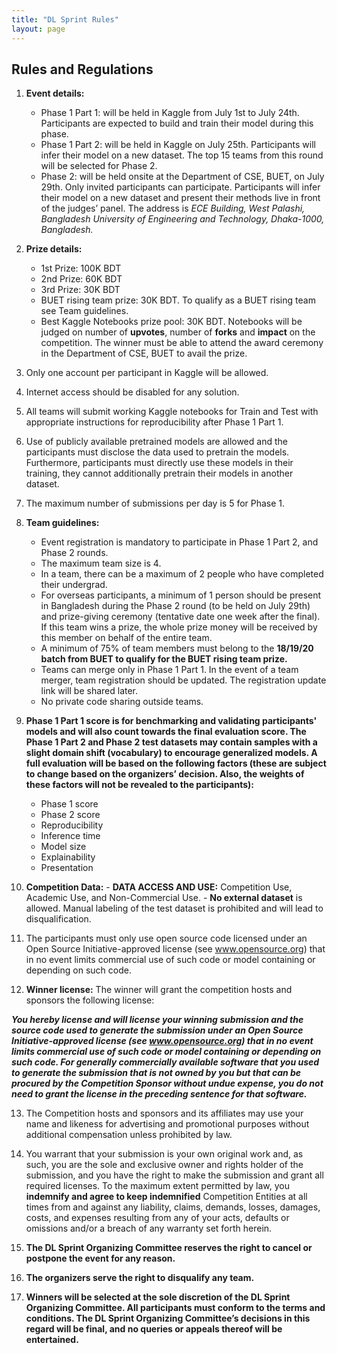 ```yaml
---
title: "DL Sprint Rules"
layout: page
---
```

## Rules and Regulations

1.  **Event details:**
    - Phase 1 Part 1: will be held in Kaggle from July 1st to July 24th. Participants are expected to build and train their model during this phase.
    - Phase 1 Part 2: will be held in Kaggle on July 25th. Participants will infer their model on a new dataset. The top 15 teams from this round will be selected for Phase 2.
    - Phase 2: will be held onsite at the Department of CSE, BUET, on July 29th. Only invited participants can participate. Participants will infer their model on a new dataset and present their methods live in front of the judges’ panel. The address is *ECE Building, West Palashi, Bangladesh University of Engineering and Technology, Dhaka-1000, Bangladesh.*

2.  **Prize details:**
    - 1st Prize: 100K BDT
    - 2nd Prize: 60K BDT
    - 3rd Prize: 30K BDT
    - BUET rising team prize: 30K BDT. To qualify as a BUET rising team see Team guidelines.
    - Best Kaggle Notebooks prize pool: 30K BDT. Notebooks will be judged on number of **upvotes**, number of **forks** and **impact** on the competition. The winner must be able to attend the award ceremony in the Department of CSE, BUET to avail the prize.

3.  Only one account per participant in Kaggle will be allowed.

4.  Internet access should be disabled for any solution.

5.  All teams will submit working Kaggle notebooks for Train and Test with appropriate instructions for reproducibility after Phase 1 Part 1.

6.  Use of publicly available pretrained models are allowed and the participants must disclose the data used to pretrain the models. Furthermore, participants must directly use these models in their training, they cannot additionally pretrain their models in another dataset.

7.  The maximum number of submissions per day is 5 for Phase 1.


8.  **Team guidelines:**
    - Event registration is mandatory to participate in Phase 1 Part 2, and Phase 2 rounds.
    - The maximum team size is 4.
    - In a team, there can be a maximum of 2 people who have completed their undergrad.
    - For overseas participants, a minimum of 1 person should be present in Bangladesh during the Phase 2 round (to be held on July 29th) and prize-giving ceremony (tentative date one week after the final). If this team wins a prize, the whole prize money will be received by this member on behalf of the entire team.
    - A minimum of 75% of team members must belong to the **18/19/20 batch from BUET to qualify for the BUET rising team prize.**
    - Teams can merge only in Phase 1 Part 1. In the event of a team merger, team registration should be updated. The registration update link will be shared later.
    - No private code sharing outside teams.


9.  **Phase 1 Part 1 score is for benchmarking and validating participants' models and will also count towards the final evaluation score. The Phase 1 Part 2 and Phase 2 test datasets may contain samples with a slight domain shift (vocabulary) to encourage generalized models. A full evaluation will be based on the following factors (these are subject to change based on the organizers’ decision. Also, the weights of these factors will not be revealed to the participants):**
    - Phase 1 score
    - Phase 2 score
    - Reproducibility
    - Inference time
    - Model size
    - Explainability
    - Presentation

10.  **Competition Data:**
    - **DATA ACCESS AND USE:** Competition Use, Academic Use, and Non-Commercial Use.
    - **No external dataset** is allowed. Manual labeling of the test dataset is prohibited and will lead to disqualification.

11.  The participants must only use open source code licensed under an Open Source Initiative-approved license (see www.opensource.org) that in no event limits commercial use of such code or model containing or depending on such code.

12.  **Winner license:** The winner will grant the competition hosts and sponsors the following license:

*__You hereby license and will license your winning submission and the source code used to generate the submission under an Open Source Initiative-approved license (see www.opensource.org) that in no event limits commercial use of such code or model containing or depending on such code. For generally commercially available software that you used to generate the submission that is not owned by you but that can be procured by the Competition Sponsor without undue expense, you do not need to grant the license in the preceding sentence for that software.__*

13.  The Competition hosts and sponsors and its affiliates may use your name and likeness for advertising and promotional purposes without additional compensation unless prohibited by law.

14.  You warrant that your submission is your own original work and, as such, you are the sole and exclusive owner and rights holder of the submission, and you have the right to make the submission and grant all required licenses. To the maximum extent permitted by law, you **indemnify and agree to keep indemnified** Competition Entities at all times from and against any liability, claims, demands, losses, damages, costs, and expenses resulting from any of your acts, defaults or omissions and/or a breach of any warranty set forth herein.

15.  **The DL Sprint Organizing Committee reserves the right to cancel or postpone the event for any reason.**

16.  **The organizers serve the right to disqualify any team.**

17.  **Winners will be selected at the sole discretion of the DL Sprint Organizing Committee. All participants must conform to the terms and conditions. The DL Sprint Organizing Committee’s decisions in this regard will be final, and no queries or appeals thereof will be entertained.**

